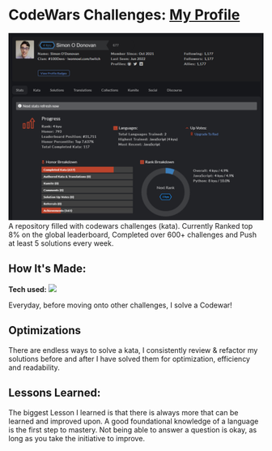 # CodeWars Challenges: <a target="_blank" href="https://www.codewars.com/users/Simon%20O%20Donovan" >My Profile</a> 
![alt tag](https://github.com/SimonODonovan/Codewars/blob/main/screenshot.png)
A repository filled with codewars challenges (kata). Currently Ranked top 8% on the global leaderboard, Completed over 600+ challenges and Push at least 5 solutions every week.

## How It's Made:

**Tech used:** <img src="https://img.shields.io/static/v1?label=|&message=JAVASCRIPT&color=3c7f5d&style=plastic&logo=javascript"/>

Everyday, before moving onto other challenges, I solve a Codewar! 

## Optimizations
There are endless ways to solve a kata, I consistently review & refactor my solutions before and after I have solved them for optimization, efficiency and readability.

## Lessons Learned:
The biggest Lesson I learned is that there is always more that can be learned and improved upon. A good foundational knowledge of a language is the first step to mastery. Not being able to answer a question is okay, as long as you take the initiative to improve.
